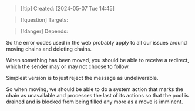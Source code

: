 
>[!tip] Created: [2024-05-07 Tue 14:45]

>[!question] Targets: 

>[!danger] Depends: 

So the error codes used in the web probably apply to all our issues around moving chains and deleting chains.

When something has been moved, you should be able to receive a redirect, which the sender may or may not choose to follow.

Simplest version is to just reject the message as undeliverable.

So when moving, we should be able to do a system action that marks the chain as unavailable and processes the last of its actions so that the pool is drained and is blocked from being filled any more as a move is imminent.